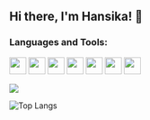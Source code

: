 ## Hi there, I'm Hansika! 👋

<!--
**HansikaSachdeva/HansikaSachdeva** is a ✨ _special_ ✨ repository because its `README.md` (this file) appears on your GitHub profile.

Here are some ideas to get you started:

- 🔭 I’m currently working on ...
- 🌱 I’m currently learning ...
- 👯 I’m looking to collaborate on ...
- 🤔 I’m looking for help with ...
- 💬 Ask me about ...
- 📫 How to reach me: ...
- 😄 Pronouns: ...
- ⚡ Fun fact: ...
-->
### Languages and Tools:  

<code><img height="30" src="https://upload.wikimedia.org/wikipedia/commons/1/18/ISO_C%2B%2B_Logo.svg"></code>
<code><img height="30" src="https://image.pngaaa.com/764/1525764-middle.png"></code>
<code><img height="30" src="https://mpng.subpng.com/20180218/khe/kisspng-rstudio-macos-clip-art-r-5a89b3da0b6081.4779308415189739140466.jpg"></code>
<code><img height="30" src="https://lh3.googleusercontent.com/proxy/ZN1wBYRReRnwCMUQ_2ItDzBuxrgfagZNQhqnwYV4Yp0-HgdBTeIUZCXUgzSLsL6O5fzroqTNnnJJHg2Tw99AzMo1gWGmlPOqxR_6tX5ik73wkIn1Yz3q7-4EwSlhKHL7tVpAEZE_mJFD8Q"></code>
<code><img height="30" src="https://mpng.subpng.com/20190129/qlx/kisspng-logo-mysql-organization-brand-database-mysql-development-5c507af1d46325.50972441154877822587.jpg"></code> <code><img height="30" src="https://www.dynamictechservices.com/wp-content/uploads/2018/10/Power-BI-Logo-Transparent.png"></code>
<code><img height="30" src="https://brandslogos.com/wp-content/uploads/thumbs/c-logo-vector-1.svg"></code>   

<img src="https://github-readme-stats.vercel.app/api?username=HansikaSachdeva&show_icons=true&theme=radical&include_all_commits=true">


![Top Langs](https://github-readme-stats.vercel.app/api/top-langs/?username=HansikaSachdeva&hide=rebol&&langs_count=5theme=radical)
